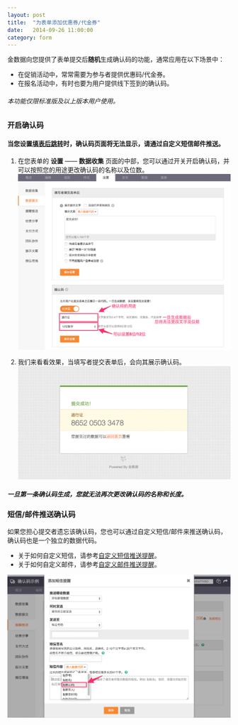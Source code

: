 ```yaml
---
layout: post
title:  "为表单添加优惠券/代金券"
date:   2014-09-26 11:00:00
category: form
---
```


金数据向您提供了表单提交后**随机**生成确认码的功能，通常应用在以下场景中：

* 在促销活动中，常常需要为参与者提供优惠码/代金券。
* 在报名活动中，有时也要为用户提供线下签到的确认码。

###### 本功能仅限标准版及以上版本用户使用。

### 开启确认码

#### 当您设置[填表后跳转](redirect-with-params.html)时，确认码页面将无法显示，请通过自定义短信邮件推送。

1. 在您表单的 **设置** —— **数据收集** 页面的中部，您可以通过开关开启确认码，并可以按照您的用途更改确认码的名称以及位数。
	![](/images/generate-code-1.png)

2. 我们来看看效果，当填写者提交表单后，会向其展示确认码。
	![](/images/generate-code-2.png)

##### 一旦第一条确认码生成，您就无法再次更改确认码的名称和长度。

### 短信/邮件推送确认码

如果您担心提交者遗忘该确认码，您也可以通过自定义短信/邮件来推送确认码，确认码也是一个独立的数据代码。

* 关于如何自定义短信，请参考[自定义短信推送提醒](sms-push.html)。  
* 关于如何自定义邮件，请参考[自定义邮件推送提醒](email-push.html)。

![](/images/generate-code-3.png)
